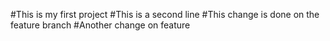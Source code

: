 #This is my first project
#This is a second line
#This change is done on the feature branch
#Another change on feature
